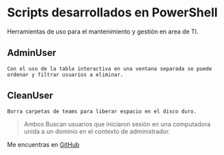# Scripts desarrollados en PowerShell
Herramientas de uso para el mantenimiento y gestión en area de TI.

## AdminUser
    Con el uso de la tabla interactiva en una ventana separada se puede ordenar y filtrar usuarios a eliminar.

## CleanUser
    Borra carpetas de teams para liberar espacio en el disco duro.
    
> Ambos Buscan usuarios que iniciaron sesión en una computadora unida a un dominio en el contexto de administrador.

Me encuentras en [GitHub](https://github.com/adrianvibancode)